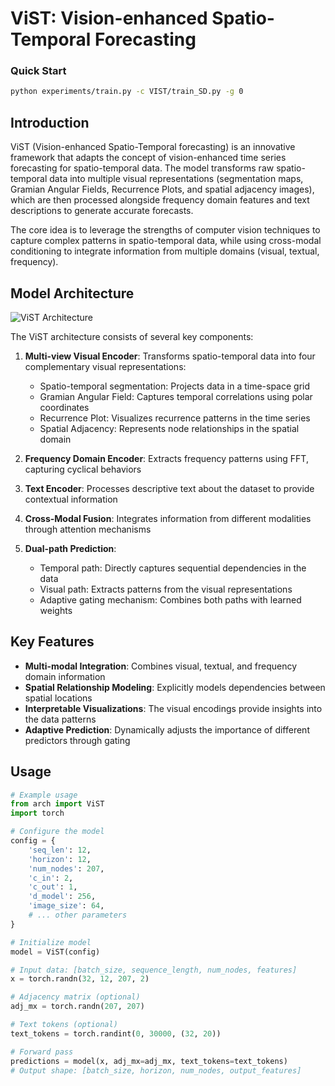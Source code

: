 # ViST: Vision-enhanced Spatio-Temporal Forecasting

### Quick Start
```bash
python experiments/train.py -c VIST/train_SD.py -g 0
```


## Introduction

ViST (Vision-enhanced Spatio-Temporal forecasting) is an innovative framework that adapts the concept of vision-enhanced time series forecasting for spatio-temporal data. The model transforms raw spatio-temporal data into multiple visual representations (segmentation maps, Gramian Angular Fields, Recurrence Plots, and spatial adjacency images), which are then processed alongside frequency domain features and text descriptions to generate accurate forecasts.

The core idea is to leverage the strengths of computer vision techniques to capture complex patterns in spatio-temporal data, while using cross-modal conditioning to integrate information from multiple domains (visual, textual, frequency).

## Model Architecture

![ViST Architecture](https://example.com/vist_architecture.png)

The ViST architecture consists of several key components:

1. **Multi-view Visual Encoder**: Transforms spatio-temporal data into four complementary visual representations:
   - Spatio-temporal segmentation: Projects data in a time-space grid
   - Gramian Angular Field: Captures temporal correlations using polar coordinates
   - Recurrence Plot: Visualizes recurrence patterns in the time series
   - Spatial Adjacency: Represents node relationships in the spatial domain

2. **Frequency Domain Encoder**: Extracts frequency patterns using FFT, capturing cyclical behaviors

3. **Text Encoder**: Processes descriptive text about the dataset to provide contextual information

4. **Cross-Modal Fusion**: Integrates information from different modalities through attention mechanisms

5. **Dual-path Prediction**:
   - Temporal path: Directly captures sequential dependencies in the data
   - Visual path: Extracts patterns from the visual representations
   - Adaptive gating mechanism: Combines both paths with learned weights

## Key Features

- **Multi-modal Integration**: Combines visual, textual, and frequency domain information
- **Spatial Relationship Modeling**: Explicitly models dependencies between spatial locations
- **Interpretable Visualizations**: The visual encodings provide insights into the data patterns
- **Adaptive Prediction**: Dynamically adjusts the importance of different predictors through gating

## Usage

```python
# Example usage
from arch import ViST
import torch

# Configure the model
config = {
    'seq_len': 12,
    'horizon': 12,
    'num_nodes': 207,
    'c_in': 2,
    'c_out': 1,
    'd_model': 256,
    'image_size': 64,
    # ... other parameters
}

# Initialize model
model = ViST(config)

# Input data: [batch_size, sequence_length, num_nodes, features]
x = torch.randn(32, 12, 207, 2)

# Adjacency matrix (optional)
adj_mx = torch.randn(207, 207)

# Text tokens (optional)
text_tokens = torch.randint(0, 30000, (32, 20))

# Forward pass
predictions = model(x, adj_mx=adj_mx, text_tokens=text_tokens)
# Output shape: [batch_size, horizon, num_nodes, output_features]
```